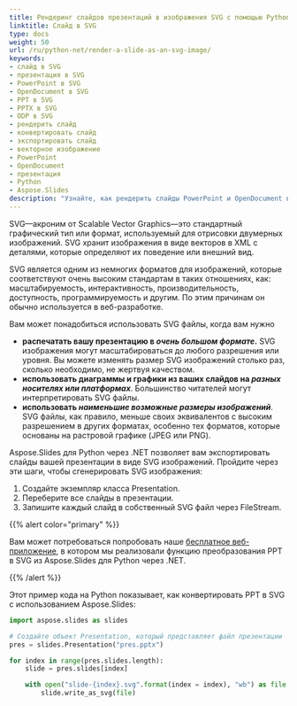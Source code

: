 ```yaml
---
title: Рендеринг слайдов презентаций в изображения SVG с помощью Python
linktitle: Слайд в SVG
type: docs
weight: 50
url: /ru/python-net/render-a-slide-as-an-svg-image/
keywords:
- слайд в SVG
- презентация в SVG
- PowerPoint в SVG
- OpenDocument в SVG
- PPT в SVG
- PPTX в SVG
- ODP в SVG
- рендерить слайд
- конвертировать слайд
- экспортировать слайд
- векторное изображение
- PowerPoint
- OpenDocument
- презентация
- Python
- Aspose.Slides
description: "Узнайте, как рендерить слайды PowerPoint и OpenDocument в виде изображений SVG с помощью Aspose.Slides for Python via .NET. Высококачественная визуализация с простыми примерами кода."
---
```


SVG—акроним от Scalable Vector Graphics—это стандартный графический тип или формат, используемый для отрисовки двумерных изображений. SVG хранит изображения в виде векторов в XML с деталями, которые определяют их поведение или внешний вид. 

SVG является одним из немногих форматов для изображений, которые соответствуют очень высоким стандартам в таких отношениях, как: масштабируемость, интерактивность, производительность, доступность, программируемость и другим. По этим причинам он обычно используется в веб-разработке. 

Вам может понадобиться использовать SVG файлы, когда вам нужно

- **распечатать вашу презентацию в *очень большом формате*.** SVG изображения могут масштабироваться до любого разрешения или уровня. Вы можете изменять размер SVG изображений столько раз, сколько необходимо, не жертвуя качеством.
- **использовать диаграммы и графики из ваших слайдов на *разных носителях или платформах***. Большинство читателей могут интерпретировать SVG файлы.
- **использовать *наименьшие возможные размеры изображений***. SVG файлы, как правило, меньше своих эквивалентов с высоким разрешением в других форматах, особенно тех форматов, которые основаны на растровой графике (JPEG или PNG).

Aspose.Slides для Python через .NET позволяет вам экспортировать слайды вашей презентации в виде SVG изображений. Пройдите через эти шаги, чтобы сгенерировать SVG изображения:

1. Создайте экземпляр класса Presentation.
2. Переберите все слайды в презентации.
3. Запишите каждый слайд в собственный SVG файл через FileStream.

{{% alert color="primary" %}} 

Вам может потребоваться попробовать наше [бесплатное веб-приложение](https://products.aspose.app/slides/conversion/ppt-to-svg), в котором мы реализовали функцию преобразования PPT в SVG из Aspose.Slides для Python через .NET.

{{% /alert %}} 

Этот пример кода на Python показывает, как конвертировать PPT в SVG с использованием Aspose.Slides:

```py
import aspose.slides as slides

# Создайте объект Presentation, который представляет файл презентации 
pres = slides.Presentation("pres.pptx")

for index in range(pres.slides.length):
    slide = pres.slides[index]

    with open("slide-{index}.svg".format(index = index), "wb") as file:
        slide.write_as_svg(file)
```
